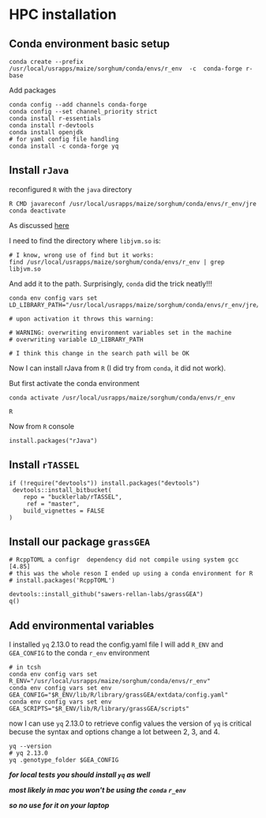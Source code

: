 # HPC installation

## Conda environment basic setup
```{bash}
conda create --prefix /usr/local/usrapps/maize/sorghum/conda/envs/r_env  -c  conda-forge r-base
```
Add packages

```{bash}
conda config --add channels conda-forge   
conda config --set channel_priority strict
conda install r-essentials
conda install r-devtools
conda install openjdk
# for yaml config file handling
conda install -c conda-forge yq
```

## Install `rJava`
reconfigured `R` with the `java` directory

```{bash}
R CMD javareconf /usr/local/usrapps/maize/sorghum/conda/envs/r_env/jre
conda deactivate 
```

As discussed [here](https://stackoverflow.com/questions/58607146/unable-to-run-a-simple-jni-program-error-message-when-installing-rjava-on-r-3)

I need to find the directory where `libjvm.so` is:

```{bash}
# I know, wrong use of find but it works:
find /usr/local/usrapps/maize/sorghum/conda/envs/r_env | grep libjvm.so
```
And add it to the path. Surprisingly, `conda` did the trick neatly!!!

```{bash}
conda env config vars set LD_LIBRARY_PATH="/usr/local/usrapps/maize/sorghum/conda/envs/r_env/jre/lib/amd64/server:$LD_LIBRARY_PATH"

# upon activation it throws this warning:

# WARNING: overwriting environment variables set in the machine
# overwriting variable LD_LIBRARY_PATH

# I think this change in the search path will be OK 
```

Now I can install rJava from `R` (I did try from `conda`, it did not work).

But first activate the conda environment

```{bash}
conda activate /usr/local/usrapps/maize/sorghum/conda/envs/r_env

R
```

Now from `R` console
```{r}
install.packages("rJava")
```

## Install `rTASSEL`

```{r}
if (!require("devtools")) install.packages("devtools")
 devtools::install_bitbucket(
    repo = "bucklerlab/rTASSEL",
     ref = "master",
    build_vignettes = FALSE
)
```

## Install our package `grassGEA`

```{r}
# RcppTOML a configr  dependency did not compile using system gcc [4.85]
# this was the whole reson I ended up using a conda environment for R
# install.packages('RcppTOML')

devtools::install_github("sawers-rellan-labs/grassGEA")
q()
```

## Add environmental variables

I installed  `yq` 2.13.0 to read the config.yaml file
I will add  `R_ENV` and `GEA_CONFIG`
to the conda `r_env` environment

```{bash}
# in tcsh
conda env config vars set R_ENV="/usr/local/usrapps/maize/sorghum/conda/envs/r_env"
conda env config vars set env GEA_CONFIG="$R_ENV/lib/R/library/grassGEA/extdata/config.yaml"
conda env config vars set env GEA_SCRIPTS="$R_ENV/lib/R/library/grassGEA/scripts"
```

now I can use `yq` 2.13.0  to retrieve config values
the version of  `yq` is critical becuse the syntax and options change a lot between 2, 3, and 4.

```{bash}
yq --version
# yq 2.13.0
yq .genotype_folder $GEA_CONFIG
```

***for local tests you should install `yq` as well***

***most likely in mac you won't be using the `conda` `r_env`***

***so no use for it on your laptop***













